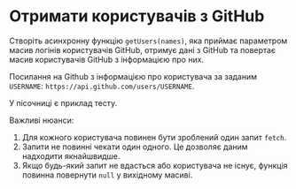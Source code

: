 # Отримати користувачів з GitHub

Створіть асинхронну функцію `getUsers(names)`, яка приймає параметром масив логінів користувачів GitHub, отримує дані з GitHub та повертає масив користувачів GitHub з інформацією про них.

Посилання на Github з інформацією про користувача за заданим `USERNAME`: `https://api.github.com/users/USERNAME`.

У пісочниці є приклад тесту.

Важливі нюанси:

1. Для кожного користувача повинен бути зроблений один запит `fetch`.
2. Запити не повинні чекати один одного. Це дозволяє даним надходити якнайшвидше.
3. Якщо будь-який запит не вдасться або користувача не існує, функція повинна повернути `null` у вихідному масиві.
